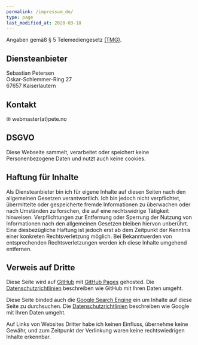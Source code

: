 ```yaml
---
permalink: /impressum_de/
type: page
last_modified_at: 2020-03-18
---
```


Angaben gemäß § 5 Telemediengesetz [(TMG)][TMG].

##  Diensteanbieter
Sebastian Petersen<br>
Oskar-Schlemmer-Ring 27<br>
67657 Kaiserlautern

## Kontakt
✉ webmaster(at)pete.no

## DSGVO
Diese Webseite sammelt, verarbeitet oder speichert keine Personenbezogene Daten und nutzt auch keine cookies. 

## Haftung für Inhalte
Als Diensteanbieter bin ich für eigene Inhalte auf diesen Seiten nach den allgemeinen Gesetzen verantwortlich. Ich bin jedoch nicht verpflichtet, übermittelte oder gespeicherte fremde Informationen zu überwachen oder nach Umständen zu forschen, die auf eine rechtswidrige Tätigkeit hinweisen. Verpflichtungen zur Entfernung oder Sperrung der Nutzung von Informationen nach den allgemeinen Gesetzen bleiben hiervon unberührt. Eine diesbezügliche Haftung ist jedoch erst ab dem Zeitpunkt der Kenntnis einer konkreten Rechtsverletzung möglich. Bei Bekanntwerden von entsprechenden Rechtsverletzungen werden ich diese Inhalte umgehend entfernen. 

## Verweis auf Dritte
Diese Seite wird auf [GitHub][github] mit [GitHub Pages][github-pages] gehosted. Die [Datenschutzrichtlinien][github-privacy] beschreiben wie GitHub mit Ihren Daten umgeht. 

Diese Seite binded auch die [Google Search Engine][google] ein um Inhalte auf diese Seite zu durchsuchen. Die [Datenschutzrichtlinien][google-privacy-lol] beschreiben wie Google mit Ihren Daten umgeht. 

Auf Links von Websites Dritter habe ich keinen Einfluss, übernehme keine Gewähr, und zum Zeitpunkt der Verlinkung waren keine rechtswiedrigen Inhalte erkennbar.

[TMG]: https://www.gesetze-im-internet.de/tmg/
[github]: https://github.com/
[github-pages]: https://help.github.com/en/github/working-with-github-pages/about-github-pages
[github-privacy]: https://help.github.com/en/github/site-policy/github-privacy-statement
[google]: https://google.com/ncr
[google-privacy-lol]: https://policies.google.com/privacy?fg=1
